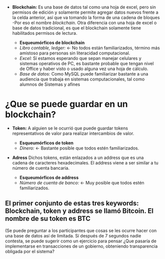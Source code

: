 - **Blockchain:** Es una base de datos tal como una hoja de excel, pero sin permisos de edición y solamente permite agregar datos nuevos frente a la celda anterior, así que va tomando la forma de una cadena de bloques -Por eso el nombre *blockchain*.
Otra diferencia con una hoja de excel o base de datos tradicional, es que el blockchain solamente tiene habilitados permisos de lectura.

  - **Esqueumórficos de blockchain** 
  - *Libro contable, ledger:* <- No todos están familiarizados, término más amistoso para personas sin literacidad computacional.
  - *Excel:* Sí estamos esperando que sepan manejar celulares y sistemas operativos de PC, es bastante probable que tengan nivel de Office y haber visto o usado alguna vez una hoja de cálculo.
  - *Base de datos:* Como MySQL puede familiarizar bastante a una audiencia que trabaja en sistemas computacionales, tal como alumnos de Sistemas y afines

# ¿Que se puede guardar en un blockchain?

- **Token:** A alguien se le ocurrió que puede guardar tokens representativos de valor para realizar intercambios de valor. 
  - **Esqueumórficos de token** 
  - *Dinero:* <- Bastante posible que todos estén familiarizados.

- **Adress** Dichos tokens, están enlazados a un address que es una cadena de caracteres hexadecimales. El address viene a ser similar a tu número de cuenta bancaria.
  - **Esqueumórficos de address** 
  - *Número de cuenta de banco:* <- Muy posible que todos estén familiarizados.

## El primer conjunto de estas tres keywords: Blockchain, token y address se llamó Bitcoin. El nombre de su token es BTC

(Se puede preguntar a los participantes que cosas se les ocurre hacer con una base de datos así de limitada. Sí después de 7 segundos nadie contesta, se puede sugerir como un ejercicio para pensar ¿Que pasaría de implementarse en transacciones de un gobierno, obteniendo transparencia obligada por el sistema?
